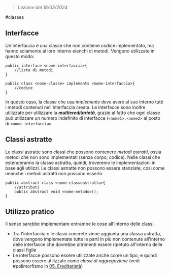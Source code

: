  > *Lezione del 18/03/2024*

#classes 
## Interfacce
Un'interfaccia è una classe che non contiene codice implementato, ma hanno solamente al loro interno elenchi di metodi.
Vengono utilizzate in questo modo:
```
public interface <nome-interfaccia>{
	//lista di metodi
}

public class <nome-classe> implements <nome-interfaccia>{
	//codice
}
```
In questo caso, la classe che usa *implements* deve avere al suo interno tutti i metodi contenuti nell'interfaccia creata.
Le interfacce sono inoltre utilizzate per utilizzare la ***multiereditarietà***, grazie al fatto che ogni classe può utilizzare un numero indefinito di interfacce (`<nome1>,<nome2>` al posto di `<nome-interfaccia>`.

## Classi astratte
Le classi astratte sono classi che possono contenere *metodi astratti*, ossia metodi che non sono implementati (senza corpo, codice). Nelle classi che estenderanno la classe astratta, quindi, troveremo le implementazioni in base agli utilizzi.
Le classi astratte non possono essere stanziate, così come neanche i metodi astratti non possono esserlo.
```
public abstract class <nome-classeastratta>{
	//attributi
	public abstract void <nome-metodo>();
}
```

## Utilizzo pratico
Il senso sarebbe implementare entrambe le cose all'interno delle classi. 
- Tra l'interfaccia e le classi concrete viene aggiunta una classa astratta, dove vengono implementate tutte le parti in più non contenute all'interno delle interfacce che dovrebbe altrimenti essere ripetuto all'interno delle classi figlie
- Le interfacce possono essere utilizzate anche come un tipo, e quindi possono essere utilizzate come *classi di aggregazione* (vedi #polimorfismo in [05. Ereditarietà](05.%20Ereditarietà.md))